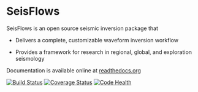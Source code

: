 SeisFlows
=========

SeisFlows is an open source seismic inversion package that

- Delivers a complete, customizable waveform inversion workflow

- Provides a framework for research in regional, global, and exploration seismology

Documentation is available online at [readthedocs.org](http://seisflows.readthedocs.org/en/latest/)

[![Build Status](https://travis-ci.org/PrincetonUniversity/seisflows.svg?branch=master)](https://travis-ci.org/PrincetonUniversity/seisflows)
[![Coverage Status](https://img.shields.io/coveralls/PrincetonUniversity/seisflows.svg)](https://coveralls.io/r/PrincetonUniversity/seisflows)
[![Code Health](https://landscape.io/github/PrincetonUniversity/seisflows/master/landscape.svg)](https://landscape.io/github/PrincetonUniversity/seisflows/master)
